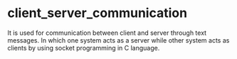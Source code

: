 # client_server_communication
It is used for communication between client and server through text messages. In which one system acts as a server while other system acts as clients by using socket programming in C language.
